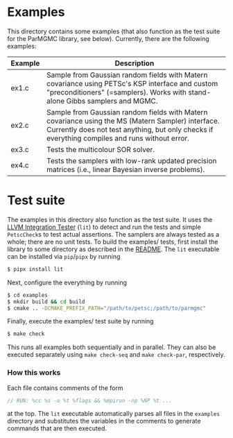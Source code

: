 # Examples

This directory contains some examples (that also function as the test suite for the ParMGMC library, see below). Currently, there are the following examples:

| Example | Description                                                                                                                                              |
|---------|----------------------------------------------------------------------------------------------------------------------------------------------------------|
| ex1.c   | Sample from Gaussian random fields with Matern covariance using PETSc's KSP interface and custom "preconditioners" (=samplers). Works with stand-alone Gibbs samplers and MGMC. |
| ex2.c   | Sample from Gaussian random fields with Matern covariance using the MS (Matern Sampler) interface. Currently does not test anything, but only checks if everything compiles and runs without error. |
| ex3.c   | Tests the multicolour SOR solver. |
| ex4.c   | Tests the samplers with low-rank updated precision matrices (i.e., linear Bayesian inverse problems). |

# Test suite

The examples in this directory also function as the test suite. It uses the [LLVM Integration Tester](https://llvm.org/docs/CommandGuide/lit.html) (`lit`) to detect and run the tests and simple `PetscCheck`s to test actual assertions. The samplers are always tested as a whole; there are no unit tests. To build the examples/ tests, first install the library to some directory as described in the [README](/README.md). The `lit` executable can be installed via `pip`/`pipx` by running

```bash
$ pipx install lit
```

Next, configure the everything by running

```bash
$ cd examples
$ mkdir build && cd build
$ cmake .. -DCMAKE_PREFIX_PATH="/path/to/petsc;/path/to/parmgmc"
```

Finally, execute the examples/ test suite by running

```bash
$ make check
```
This runs all examples both sequentially and in parallel. They can also be executed separately using `make check-seq` and `make check-par`, respectively.

### How this works
Each file contains comments of the form
```c
// RUN: %cc %s -o %t %flags && %mpirun -np %NP %t ...
```
at the top. The `lit` executable automatically parses all files in the `examples` directory and substitutes the variables in the comments to generate commands that are then executed.

